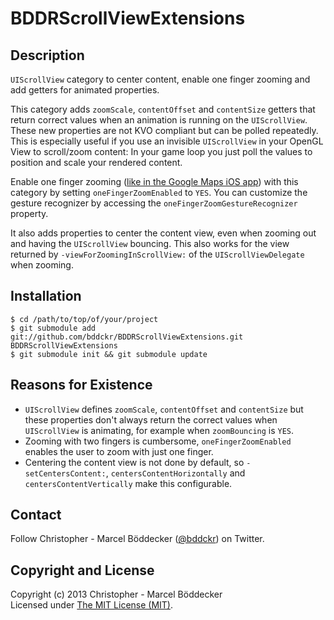 # BDDRScrollViewExtensions

## Description

`UIScrollView` category to center content, enable one finger zooming and add getters for animated properties.

This category adds `zoomScale`, `contentOffset` and `contentSize` getters that return correct values when an animation is running on the `UIScrollView`. These new properties are not KVO compliant but can be polled repeatedly.
This is especially useful if you use an invisible `UIScrollView` in your OpenGL View to scroll/zoom content: In your game loop you just poll the values to position and scale your rendered content.

Enable one finger zooming ([like in the Google Maps iOS app](http://littlebigdetails.com/post/51559128905/)) with this category by setting `oneFingerZoomEnabled` to `YES`. You can customize the gesture recognizer by accessing the `oneFingerZoomGestureRecognizer` property.

It also adds properties to center the content view, even when zooming out and having the `UIScrollView` bouncing. This also works for the view returned by `-viewForZoomingInScrollView:` of the `UIScrollViewDelegate` when zooming.

## Installation

    $ cd /path/to/top/of/your/project
    $ git submodule add git://github.com/bddckr/BDDRScrollViewExtensions.git BDDRScrollViewExtensions
    $ git submodule init && git submodule update

## Reasons for Existence

+ `UIScrollView` defines `zoomScale`, `contentOffset` and `contentSize` but these properties don't always return the correct values when `UIScrollView` is animating, for example when `zoomBouncing` is `YES`.
+ Zooming with two fingers is cumbersome, `oneFingerZoomEnabled` enables the user to zoom with just one finger.
+ Centering the content view is not done by default, so `-setCentersContent:`, `centersContentHorizontally` and `centersContentVertically` make this configurable.

## Contact
Follow Christopher - Marcel Böddecker ([@bddckr](https://twitter.com/bddckr)) on Twitter.

## Copyright and License
Copyright (c) 2013 Christopher - Marcel Böddecker  
Licensed under [The MIT License (MIT)](http://choosealicense.com/licenses/mit).
